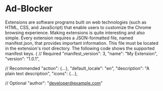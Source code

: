 # Ad-Blocker
Extensions are software programs built on web technologies (such as HTML, CSS, and JavaScript) that enable users to customize the Chrome browsing experience.
Making extensions is quite interesting and also simple.
Every extension requires a JSON-formatted file, named manifest.json, that provides important information. This file must be located in the extension's root directory.
The following code shows the supported manifest keys.
{
  // Required
  "manifest_version": 3,
  "name": "My Extension",
  "version": "1.0.1",

  // Recommended
  "action": {...},
  "default_locale": "en",
  "description": "A plain text description",
  "icons": {...},

  // Optional
  "author": "developer@example.com"


  
